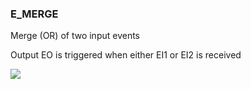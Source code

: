 ### E\_MERGE

Merge (OR) of two input events

Output EO is triggered when either EI1 or EI2 is received

![](https://user-images.githubusercontent.com/69573151/210802574-4e7f467e-3b86-4cfe-9a43-715417adb081.png)
